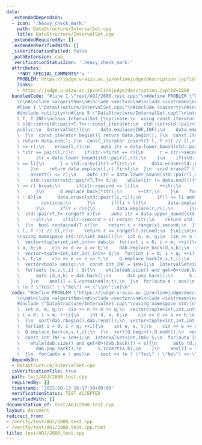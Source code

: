 ```yaml
---
data:
  _extendedDependsOn:
  - icon: ':heavy_check_mark:'
    path: DataStructure/IntervalSet.cpp
    title: DataStructure/IntervalSet.cpp
  _extendedRequiredBy: []
  _extendedVerifiedWith: []
  _isVerificationFailed: false
  _pathExtension: cpp
  _verificationStatusIcon: ':heavy_check_mark:'
  attributes:
    '*NOT_SPECIAL_COMMENTS*': ''
    PROBLEM: https://judge.u-aizu.ac.jp/onlinejudge/description.jsp?id=2880
    links:
    - https://judge.u-aizu.ac.jp/onlinejudge/description.jsp?id=2880
  bundledCode: "#line 1 \"test/AOJ/2880.test.cpp\"\n#define PROBLEM \"https://judge.u-aizu.ac.jp/onlinejudge/description.jsp?id=2880\"\
    \n\n#include <algorithm>\n#include <vector>\n#include <iostream>\n#include <tuple>\n\
    #line 1 \"DataStructure/IntervalSet.cpp\"\n#include <cassert>\n#include <set>\n\
    #include <utility>\n#line 5 \"DataStructure/IntervalSet.cpp\"\n\ntemplate<typename\
    \ T, T INF>\nclass IntervalSet {\nprivate:\n  using const_iterator = typename\
    \ std::set<std::pair<T,T>>::const_iterator;\n  std::set<std::pair<T,T>> data;\n\
    public:\n  IntervalSet(){\n    data.emplace(INF,INF);\n    data.emplace(-INF,-INF);\n\
    \  }\n  const_iterator begin(){ return data.begin(); }\n  const_iterator end(){\
    \ return data.end(); }\n  const_iterator insert(T l, T r){ // [l,r)\n    assert(l\
    \ <= r);\n    erase(l,r);\n    auto itr = data.lower_bound(std::pair(l,r));//\
    \ *itr == pair(l,r)\n    if(itr->first == r){\n      r = itr->second;\n      data.erase(itr);\n\
    \      itr = data.lower_bound(std::pair(l,r));\n    }\n    if(std::prev(itr)->second\
    \ == l){\n      l = std::prev(itr)->first;\n      data.erase(std::prev(itr));\n\
    \    }\n    return data.emplace(l,r).first;\n  }\n  void erase(T l, T r){ // [l,r)\n\
    \    assert(l <= r);\n    auto itr = data.lower_bound(std::pair(l,r));\n    --itr;\n\
    \    std::vector<std::pair<T,T>> d;\n    while(itr != data.end()){\n      if(itr->first\
    \ >= r) break;\n      if(itr->second <= l){\n        ++itr;\n        continue;\n\
    \      }\n      d.emplace_back(*itr);\n      ++itr;\n    }\n    for(auto [li,ri]\
    \ : d){\n      data.erase(std::pair(li,ri));\n      if(l <= li and ri <= r){\n\
    \        continue;\n      }\n      if(li < l){\n        data.emplace(li,l);\n\
    \      }\n      if(r < ri){\n        data.emplace(r,ri);\n      }\n    }\n  }\n\
    \  std::pair<T,T> range(T x){\n    auto itr = data.upper_bound(std::pair(x,INF));\n\
    \    --itr;\n    if(itr->second > x) return *itr;\n    return std::pair(x,x);\n\
    \  }\n  bool contained(T x){\n    return x < range(x).second;\n  }\n  bool contained(T\
    \ l, T r){ // [l,r)\n    return r <= range(l).second;\n  }\n};\n\n#line 8 \"test/AOJ/2880.test.cpp\"\
    \nusing namespace std;\n\nint main(){\n  int n, m, q;\n  cin >> n >> m >> q;\n\
    \  vector<tuple<int,int,int>> dab;\n  for(int i = 0; i < m; ++i){\n    int d,\
    \ a, b;\n    cin >> d >> a >> b;\n    dab.emplace_back(d,a,b);\n  }\n  sort(dab.rbegin(),dab.rend());\n\
    \  vector<tuple<int,int,int,int>> Q;\n  for(int i = 0; i < q; ++i){\n    int e,\
    \ s, t;\n    cin >> e >> s >> t;\n    Q.emplace_back(e,s,t,i);\n  }\n  sort(Q.begin(),Q.end());\n\
    \  vector<bool> ans(q);\n  const int INF = 1e9+1;\n  IntervalSet<int,INF> S;\n\
    \  for(auto [e,s,t,i] : Q){\n    while(dab.size() and get<0>(dab.back()) < e){\n\
    \      auto [d,a,b] = dab.back();\n      dab.pop_back();\n      S.insert(a,b);\n\
    \    }\n    ans[i] = S.contained(s,t);\n  }\n  for(auto e : ans)\n    cout <<\
    \ (e ? \"Yes\" : \"No\") << \"\\n\";\n}\n"
  code: "#define PROBLEM \"https://judge.u-aizu.ac.jp/onlinejudge/description.jsp?id=2880\"\
    \n\n#include <algorithm>\n#include <vector>\n#include <iostream>\n#include <tuple>\n\
    #include \"DataStructure/IntervalSet.cpp\"\nusing namespace std;\n\nint main(){\n\
    \  int n, m, q;\n  cin >> n >> m >> q;\n  vector<tuple<int,int,int>> dab;\n  for(int\
    \ i = 0; i < m; ++i){\n    int d, a, b;\n    cin >> d >> a >> b;\n    dab.emplace_back(d,a,b);\n\
    \  }\n  sort(dab.rbegin(),dab.rend());\n  vector<tuple<int,int,int,int>> Q;\n\
    \  for(int i = 0; i < q; ++i){\n    int e, s, t;\n    cin >> e >> s >> t;\n  \
    \  Q.emplace_back(e,s,t,i);\n  }\n  sort(Q.begin(),Q.end());\n  vector<bool> ans(q);\n\
    \  const int INF = 1e9+1;\n  IntervalSet<int,INF> S;\n  for(auto [e,s,t,i] : Q){\n\
    \    while(dab.size() and get<0>(dab.back()) < e){\n      auto [d,a,b] = dab.back();\n\
    \      dab.pop_back();\n      S.insert(a,b);\n    }\n    ans[i] = S.contained(s,t);\n\
    \  }\n  for(auto e : ans)\n    cout << (e ? \"Yes\" : \"No\") << \"\\n\";\n}\n"
  dependsOn:
  - DataStructure/IntervalSet.cpp
  isVerificationFile: true
  path: test/AOJ/2880.test.cpp
  requiredBy: []
  timestamp: '2022-10-13 16:17:39+09:00'
  verificationStatus: TEST_ACCEPTED
  verifiedWith: []
documentation_of: test/AOJ/2880.test.cpp
layout: document
redirect_from:
- /verify/test/AOJ/2880.test.cpp
- /verify/test/AOJ/2880.test.cpp.html
title: test/AOJ/2880.test.cpp
---
```

